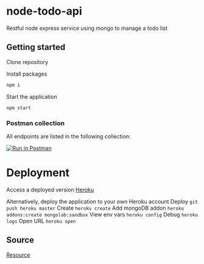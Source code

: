 # node-todo-api

Restful node express service using mongo to manage a todo list

## Getting started

Clone repository

Install packages

```sh
npm i
```

Start the application

```
npm start
```

### Postman collection

All endpoints are listed in the following collection:

[![Run in Postman](https://run.pstmn.io/button.svg)](https://app.getpostman.com/run-collection/18a147c514a12186159c)

# Deployment

Access a deployed version
[Heroku](https://shrouded-peak-66177.herokuapp.com/todos)

Alternatively, deploy the application to your own Heroku account
Deploy `git push heroku master`
Create `heroku create`
Add mongoDB addon `heroku addons:create mongolab:sandbox`
View env vars `heroku config`
Debug `heroku logs`
Open URL `heroku open`

## Source

[Resource](https://www.udemy.com/the-complete-nodejs-developer-course-2)
